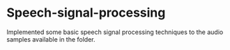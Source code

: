 # Speech-signal-processing

Implemented some basic speech signal processing techniques to the audio samples available in the folder.
